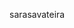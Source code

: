sarasavateira
<!---
vateira/vateira is a ✨ special ✨ repository because its `README.md` (this file) appears on your GitHub profile.
You can click the Preview link to take a look at your changes.
--->

